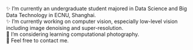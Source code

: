 ✨ I’m currently an undergraduate student majored in Data Science and Big Data Technology in ECNU, Shanghai.  
✨ I’m currently working on computer vision, especially low-level vision including image denoising and super-resolution.  
🌱 I’m considering learning computational photography.  
💬 Feel free to contact me.

<!--
**BhJia/BhJia** is a ✨ _special_ ✨ repository because its `README.md` (this file) appears on your GitHub profile.

Here are some ideas to get you started:

- 🔭 I’m currently working on ...
- 🌱 I’m currently learning ...
- 👯 I’m looking to collaborate on ...
- 🤔 I’m looking for help with ...
- 💬 Ask me about ...
- 📫 How to reach me: ...
- 😄 Pronouns: ...
- ⚡ Fun fact: ...
-->
